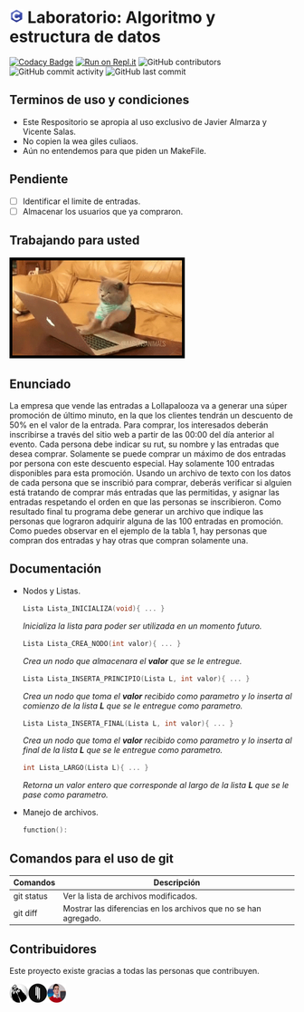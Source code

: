 # <span><img src="sourceImgs/a.png" width="25" alt="[c logo]"></span> Laboratorio: Algoritmo y estructura de datos

[![Codacy Badge](https://api.codacy.com/project/badge/Grade/13f922c7c8514fb295a0845687878d2e)](https://app.codacy.com/manual/JajoScript/LaboratorioC?utm_source=github.com&utm_medium=referral&utm_content=JajoScript/LaboratorioC&utm_campaign=Badge_Grade_Dashboard)
[![Run on Repl.it](https://repl.it/badge/github/JajoScript/LaboratorioC)](https://repl.it/github/JajoScript/LaboratorioC)
![GitHub contributors](https://img.shields.io/github/contributors/JajoScript/LaboratorioC?color=green)
![GitHub commit activity](https://img.shields.io/github/commit-activity/m/Jajoscript/LaboratorioC)
![GitHub last commit](https://img.shields.io/github/last-commit/JajoScript/LaboratorioC)

## Terminos de uso y condiciones
*   Este Respositorio se apropia al uso exclusivo de Javier Almarza y Vicente Salas.
*   No copien la wea giles culiaos.
*   Aún no entendemos para que piden un MakeFile.

## Pendiente
*   [ ] Identificar el limite de entradas.
*   [ ] Almacenar los usuarios que ya compraron.

## Trabajando para usted
<img src="./sourceImgs/a.gif" width="300" alt="gato trabajando" style="border:solid 5px black;">

## Enunciado
La empresa que vende las entradas a Lollapalooza va a generar una súper promoción de último minuto, en la que los clientes tendrán un descuento de 50% en el valor de la entrada. Para comprar, los interesados deberán inscribirse a través del sitio web a partir de las 00:00 del día anterior al evento. Cada persona debe indicar su rut, su nombre y las entradas que desea comprar. Solamente se puede comprar un máximo de dos entradas por persona con este descuento especial. Hay solamente 100 entradas disponibles para esta promoción. Usando un archivo de texto con los datos de cada persona que se inscribió para comprar, deberás verificar si alguien está tratando de comprar más entradas que las permitidas, y asignar las entradas respetando el orden en que las personas se inscribieron. Como resultado final tu programa debe generar un archivo que indique las personas que lograron adquirir alguna de las 100 entradas en promoción. Como puedes observar en el ejemplo de la tabla 1, hay personas que compran dos entradas y hay otras que compran solamente una.

## Documentación
*   Nodos y Listas.

    ```c
    Lista Lista_INICIALIZA(void){ ... }
    ```

    *Inicializa la lista para poder ser utilizada en un momento futuro.*   

    ```c
    Lista Lista_CREA_NODO(int valor){ ... }
    ```

    *Crea un nodo que almacenara el **valor** que se le entregue.*

    ```c
    Lista Lista_INSERTA_PRINCIPIO(Lista L, int valor){ ... }
    ```

    *Crea un nodo que toma el **valor** recibido como parametro y lo inserta al comienzo de la lista **L** que se le entregue como parametro.*

    ```c
    Lista Lista_INSERTA_FINAL(Lista L, int valor){ ... }
    ```

    *Crea un nodo que toma el **valor** recibido como parametro y lo inserta al final de la lista **L** que se le entregue como parametro.*

    ```c
    int Lista_LARGO(Lista L){ ... }
    ```

    *Retorna un valor entero que corresponde al largo de la lista **L** que se le pase como parametro.*


*   Manejo de archivos.
    
    ```c
    function():
    ```
    

## Comandos para el uso de git

| Comandos   | Descripción                                                     |
| ---        | ---                                                             |
| git status | Ver la lista de archivos modificados.                           |
| git diff   | Mostrar las diferencias en los archivos que no se han agregado. |

## Contribuidores
Este proyecto existe gracias a todas las personas que contribuyen.

<img src="./sourceImgs/b.png" width="100"/>
